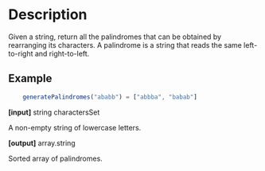 # Description

Given a string, return all the palindromes that can be obtained by rearranging its characters. A palindrome is a string that reads the same left-to-right and right-to-left.

## Example

```javascript
    generatePalindromes("ababb") = ["abbba", "babab"]
```

**[input]** string charactersSet

A non-empty string of lowercase letters.

**[output]** array.string

Sorted array of palindromes.
